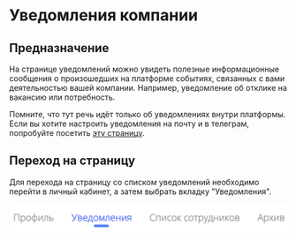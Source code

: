 # Уведомления компании

## Предназначение
На странице уведомлений можно увидеть полезные информационные сообщения о произошедших на платформе событиях, связанных с вами деятельностью вашей компании. Например, уведомление об отклике на вакансию или потребность.

Помните, что тут речь идёт только об уведомлениях внутри платформы. Если вы хотите настроить уведомления на почту и в телеграм, попробуйте посетить [эту страницу](https://cluster-guide.readthedocs.io/ru/Компаниям/Личный%20кабинет/#_9).

## Переход на страницу
Для перехода на страницу со списком уведомлений необходимо перейти в личный кабинет, а затем выбрать вкладку "Уведомления".

![ВкладкаУведомления.png](../files/ВкладкаУведомления.png)

